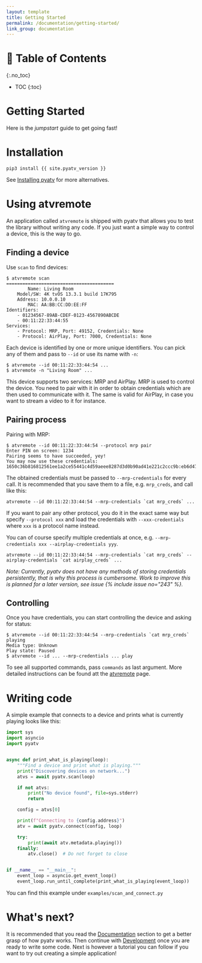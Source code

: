 ```yaml
---
layout: template
title: Getting Started
permalink: /documentation/getting-started/
link_group: documentation
---
```

# :raising_hand: Table of Contents
{:.no_toc}
* TOC
{:toc}

# Getting Started

Here is the *jumpstart* guide to get going fast!

# Installation

```shell
pip3 install {{ site.pyatv_version }}
```

See [Installing pyatv](/documentation/#installing-pyatv) for more alternatives.

# Using atvremote

An application called `atvremote` is shipped with pyatv that allows you to
test the library without writing any code. If you just want a simple way to
control a device, this is the way to go.

## Finding a device

Use `scan` to find devices:

```raw
$ atvremote scan
========================================
        Name: Living Room
    Model/SW: 4K tvOS 13.3.1 build 17K795
    Address: 10.0.0.10
        MAC: AA:BB:CC:DD:EE:FF
Identifiers:
    - 01234567-89AB-CDEF-0123-4567890ABCDE
    - 00:11:22:33:44:55
Services:
    - Protocol: MRP, Port: 49152, Credentials: None
    - Protocol: AirPlay, Port: 7000, Credentials: None
```

Each device is identified by one or more unique identifiers. You can pick any
of them and pass to `--id` or use its name with `-n`:

```shell
$ atvremote --id 00:11:22:33:44:54 ...
$ atvremote -n "Living Room" ...
```

This device supports two services: MRP and AirPlay. MRP is used to control the
device. You need to pair with it in order to obtain credentials which are then
used to communicate with it. The same is valid for AirPlay, in case you want to
stream a video to it for instance.

## Pairing process

Pairing with MRP:

```
$ atvremote --id 00:11:22:33:44:54 --protocol mrp pair
Enter PIN on screen: 1234
Pairing seems to have succeeded, yey!
You may now use these credentials: 1650c36b816812561ee1a2ce55441c4d59aeee8287d3d0b90ad41e221c2ccc9b:eb6d47687f82327501d26e77bc3ee8b752034ad397c80cba37d91132717a1721:61383462633431372d383336362d346464632d386533622d333964356265303932663132:39376263616162332d356330652d343136362d623634302d326438656135616161636237
```

The obtained credentials must be passed to `--mrp-credentials` for every call. It
is recommended that you save them to a file, e.g. `mrp_creds`, and call like this:

```raw
atvremote --id 00:11:22:33:44:54 --mrp-credentials `cat mrp_creds` ...
```

If you want to pair any other protocol, you do it in the exact same way but specify
`--protocol xxx` and load the credentials with `--xxx-credentials` where `xxx` is a
protocol name instead.

You can of course specify multiple credentials at once, e.g.
`--mrp-credentials xxx --airplay-credentials yyy`.

```raw
atvremote --id 00:11:22:33:44:54 --mrp-credentials `cat mrp_creds` --airplay-credentials `cat airplay_creds` ...
```

*Note: Currently, pyatv does not have any methods of storing credentials persistently,
that is why this process is cumbersome. Work to improve this is planned for a later
version, see issue {% include issue no="243" %}.*

## Controlling

Once you have credentials, you can start controlling the device and asking for status:

```raw
$ atvremote --id 00:11:22:33:44:54 --mrp-credentials `cat mrp_creds` playing
Media type: Unknown
Play state: Paused
$ atvremote --id ... --mrp-credentials ... play
```

To see all supported commands, pass `commands` as last argument. More detailed instructions
can be found att the [atvremote](../documentation/atvremote/) page.


# Writing code

A simple example that connects to a device and prints what is currently playing looks
like this:

```python
import sys
import asyncio
import pyatv


async def print_what_is_playing(loop):
    """Find a device and print what is playing."""
    print("Discovering devices on network...")
    atvs = await pyatv.scan(loop)

    if not atvs:
        print("No device found", file=sys.stderr)
        return

    config = atvs[0]

    print(f"Connecting to {config.address}")
    atv = await pyatv.connect(config, loop)

    try:
        print(await atv.metadata.playing())
    finally:
        atv.close()  # Do not forget to close


if __name__ == "__main__":
    event_loop = asyncio.get_event_loop()
    event_loop.run_until_complete(print_what_is_playing(event_loop))
```

You can find this example under `examples/scan_and_connect.py`

# What's next?

It is recommended that you read the [Documentation](../../documentation/) section to get
a better grasp of how pyatv works. Then continue with [Development](../../development)
once you are ready to write some code. Next is however a tutorial
you can follow if you want to try out creating a simple application!
